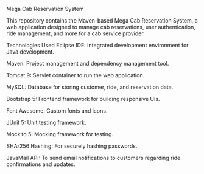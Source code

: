 Mega Cab Reservation System

This repository contains the Maven-based Mega Cab Reservation System, a web application designed to manage cab reservations, user authentication, ride management, and more for a cab service provider.

Technologies Used
Eclipse IDE: Integrated development environment for Java development.

Maven: Project management and dependency management tool.

Tomcat 9: Servlet container to run the web application.

MySQL: Database for storing customer, ride, and reservation data.

Bootstrap 5: Frontend framework for building responsive UIs.

Font Awesome: Custom fonts and icons.

JUnit 5: Unit testing framework.

Mockito 5: Mocking framework for testing.

SHA-256 Hashing: For securely hashing passwords.

JavaMail API: To send email notifications to customers regarding ride confirmations and updates.    
